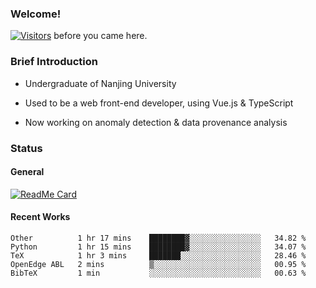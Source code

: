 ### Welcome!

[![Visitors](https://visitor-badge.laobi.icu/badge?page_id=HermitSun.HermitSun)]() before you came here.

### Brief Introduction

- Undergraduate of Nanjing University

- Used to be a web front-end developer, using Vue.js & TypeScript

- Now working on anomaly detection & data provenance analysis

### Status

#### General

[![ReadMe Card](https://github-readme-stats.hermitsun.vercel.app/api?username=HermitSun&count_private=true&show_icons=true)]()

#### Recent Works

<!--START_SECTION:waka-->
```text
Other          1 hr 17 mins    ████████▓░░░░░░░░░░░░░░░░   34.82 % 
Python         1 hr 15 mins    ████████▓░░░░░░░░░░░░░░░░   34.07 % 
TeX            1 hr 3 mins     ███████░░░░░░░░░░░░░░░░░░   28.46 % 
OpenEdge ABL   2 mins          ▒░░░░░░░░░░░░░░░░░░░░░░░░   00.95 % 
BibTeX         1 min           ░░░░░░░░░░░░░░░░░░░░░░░░░   00.63 % 
```
<!--END_SECTION:waka-->
